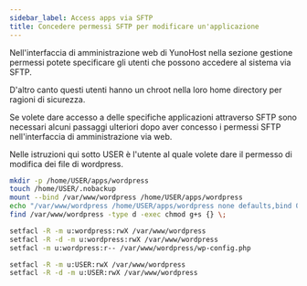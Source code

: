 ```yaml
---
sidebar_label: Access apps via SFTP
title: Concedere permessi SFTP per modificare un'applicazione
---
```


Nell'interfaccia di amministrazione web di YunoHost nella sezione gestione permessi potete specificare gli utenti che possono accedere al sistema via SFTP.

D'altro canto questi utenti hanno un chroot nella loro home directory per ragioni di sicurezza.

Se volete dare accesso a delle specifiche applicazioni attraverso SFTP sono necessari alcuni passaggi ulteriori dopo aver concesso i permessi SFTP nell'interfaccia di amministrazione via web.

Nelle istruzioni qui sotto USER è l'utente al quale volete dare il permesso di modifica dei file di wordpress.

```bash
mkdir -p /home/USER/apps/wordpress
touch /home/USER/.nobackup
mount --bind /var/www/wordpress /home/USER/apps/wordpress
echo "/var/www/wordpress /home/USER/apps/wordpress none defaults,bind 0 0" >> /etc/fstab
find /var/www/wordpress -type d -exec chmod g+s {} \;

setfacl -R -m u:wordpress:rwX /var/www/wordpress
setfacl -R -d -m u:wordpress:rwX /var/www/wordpress
setfacl -m u:wordpress:r-- /var/www/wordpress/wp-config.php

setfacl -R -m u:USER:rwX /var/www/wordpress
setfacl -R -d -m u:USER:rwX /var/www/wordpress
```
